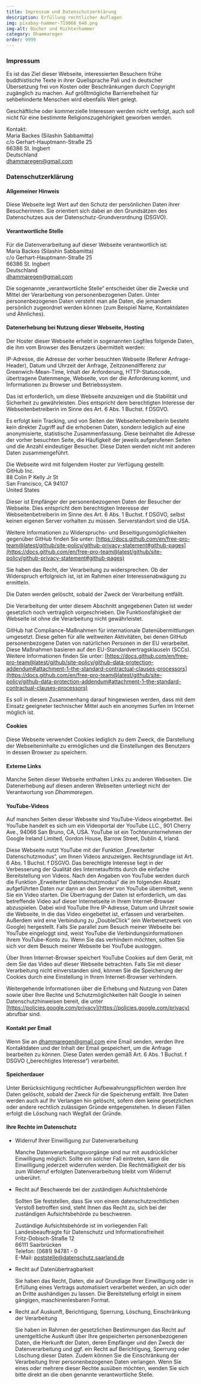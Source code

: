 ```yaml
---
title: Impressum und Datenschutzerklärung
description: Erfüllung rechtlicher Auflagen
img: pixabay-hammer-719066_640.png
img-alt: Bücher und Richterhammer
category: Dhammaregen
order: 9999
---
```


### Impressum

Es ist das Ziel dieser Webseite, interessierten Besuchern frühe buddhistische Texte in ihrer Quellsprache Pali und in deutscher Übersetzung frei von Kosten oder Beschränkungen durch Copyright zugänglich zu machen. Auf größtmögliche Barrierefreiheit für sehbehinderte Menschen wird ebenfalls Wert gelegt. 

Geschäftliche oder kommerzielle Interessen werden nicht verfolgt, auch soll nicht für eine bestimmte Religionszugehörigkeit geworben werden.

Kontakt:  
Maria Backes (Silashin Sabbamitta)  
c/o Gerhart-Hauptmann-Straße 25  
66386 St. Ingbert  
Deutschland  
[dhammaregen@gmail.com](mailto:dhammaregen@gmail.com)

### Datenschutzerklärung

#### Allgemeiner Hinweis

Diese Webseite legt Wert auf den Schutz der persönlichen Daten ihrer Besucherinnen. Sie orientiert sich dabei an den Grundsätzen des Datenschutzes aus der Datenschutz-Grundverordnung (DSGVO).

#### Verantwortliche Stelle

Für die Datenverarbeitung auf dieser Webseite verantwortlich ist:  
Maria Backes (Silashin Sabbamitta)  
c/o Gerhart-Hauptmann-Straße 25  
66386 St. Ingbert  
Deutschland  
[dhammaregen@gmail.com](mailto:dhammaregen@gmail.com)


Die sogenannte „verantwortliche Stelle“ entscheidet über die Zwecke und Mittel der Verarbeitung von personenbezogenen Daten. Unter personenbezogenen Daten versteht man alle Daten, die jemandem persönlich zugeordnet werden können (zum Beispiel Name, Kontaktdaten und Ähnliches).

#### Datenerhebung bei Nutzung dieser Webseite, Hosting

Der Hoster dieser Webseite erhebt in sogenannten Logfiles folgende Daten, die ihm vom Browser des Benutzers übermittelt werden:

IP-Adresse, die Adresse der vorher besuchten Webseite (Referer Anfrage-Header), Datum und Uhrzeit der Anfrage, Zeitzonendifferenz zur Greenwich-Mean-Time, Inhalt der Anforderung, HTTP-Statuscode, übertragene Datenmenge, Webseite, von der die Anforderung kommt, und Informationen zu Browser und Betriebssystem.

Das ist erforderlich, um diese Webseite anzuzeigen und die Stabilität und Sicherheit zu gewährleisten. Dies entspricht dem berechtigten Interesse der Webseitenbetreiberin im Sinne des Art. 6 Abs. 1 Buchst. f DSGVO.

Es erfolgt kein Tracking, und von Seiten der Webseitenbetreiberin besteht kein direkter Zugriff auf die erhobenen Daten, sondern lediglich auf eine anonymisierte, statistische Zusammenfassung. Diese beinhaltet die Adresse der vorher besuchten Seite, die Häufigkeit der jeweils aufgerufenen Seiten und die Anzahl eindeutiger Besucher. Diese Daten werden nicht mit anderen Daten zusammengeführt.

Die Webseite wird mit folgendem Hoster zur Verfügung gestellt:  
GitHub Inc.  
88 Colin P Kelly Jr St  
San Francisco, CA 94107  
United States

Dieser ist Empfänger der personenbezogenen Daten der Besucher der Webseite. Dies entspricht dem berechtigten Interesse der Webseitenbetreiberin im Sinne des Art. 6 Abs. 1 Buchst. f DSGVO, selbst keinen eigenen Server vorhalten zu müssen. Serverstandort sind die USA.

Weitere Informationen zu Widerspruchs- und Beseitigungsmöglichkeiten gegenüber GitHub finden Sie unter: [https://docs.github.com/en/free-pro-team@latest/github/site-policy/github-privacy-statement#github-pages](https://docs.github.com/en/free-pro-team@latest/github/site-policy/github-privacy-statement#github-pages)

Sie haben das Recht, der Verarbeitung zu widersprechen. Ob der Widerspruch erfolgreich ist, ist im Rahmen einer Interessenabwägung zu ermitteln.

Die Daten werden gelöscht, sobald der Zweck der Verarbeitung entfällt.

Die Verarbeitung der unter diesem Abschnitt angegebenen Daten ist weder gesetzlich noch vertraglich vorgeschrieben. Die Funktionsfähigkeit der Webseite ist ohne die Verarbeitung nicht gewährleistet.

GitHub hat Compliance-Maßnahmen für internationale Datenübermittlungen umgesetzt. Diese gelten für alle weltweiten Aktivitäten, bei denen GitHub personenbezogene Daten von natürlichen Personen in der EU verarbeitet. Diese Maßnahmen basieren auf den EU-Standardvertragsklauseln (SCCs). Weitere Informationen finden Sie unter: [https://docs.github.com/en/free-pro-team@latest/github/site-policy/github-data-protection-addendum#attachment-1–the-standard-contractual-clauses-processors](https://docs.github.com/en/free-pro-team@latest/github/site-policy/github-data-protection-addendum#attachment-1–the-standard-contractual-clauses-processors)

Es soll in diesem Zusammenhang darauf hingewiesen werden, dass mit dem Einsatz geeigneter technischer Mittel auch ein anonymes Surfen im Internet möglich ist.

#### Cookies

Diese Webseite verwendet Cookies lediglich zu dem Zweck, die Darstellung der Webseiteninhalte zu ermöglichen und die Einstellungen des Benutzers in dessen Browser zu speichern.

#### Externe Links

Manche Seiten dieser Webseite enthalten Links zu anderen Webseiten. Die Datenerhebung auf diesen anderen Webseiten unterliegt nicht der Verantwortung von *Dhammaregen*.

#### YouTube-Videos

Auf manchen Seiten dieser Webseite sind YouTube-Videos eingebettet. Bei YouTube handelt es sich um ein Videoportal der YouTube LLC., 901 Cherry Ave., 94066 San Bruno, CA, USA. YouTube ist ein Tochterunternehmen der Google Ireland Limited, Gordon House, Barrow Street, Dublin 4, Irland.

Diese Webseite nutzt YouTube mit der Funktion „Erweiterter Datenschutzmodus“, um Ihnen Videos anzuzeigen. Rechtsgrundlage ist Art. 6 Abs. 1 Buchst. f DSGVO. Das berechtigte Interesse liegt in der Verbesserung der Qualität des Internetauftritts durch die einfache Bereitstellung von Videos. Nach den Angaben von YouTube werden durch die Funktion „Erweiterter Datenschutzmodus“ die im folgenden Absatz aufgeführten Daten nur dann an den Server von YouTube übermittelt, wenn Sie ein Video starten. Die Übertragung der Daten ist erforderlich, um das betreffende Video auf dieser Internetseite in Ihrem Internet-Browser abzuspielen. Dabei wird YouTube Ihre IP-Adresse, Datum und Uhrzeit sowie die Webseite, in die das Video eingebettet ist, erfassen und verarbeiten. Außerdem wird eine Verbindung zu „DoubleClick“ (ein Werbenetzwerk von Google) hergestellt. Falls Sie parallel zum Besuch meiner Webseite bei YouTube eingeloggt sind, weist YouTube die Verbindungsinformationen Ihrem YouTube-Konto zu. Wenn Sie das verhindern möchten, sollten Sie sich vor dem Besuch meiner Webseite bei YouTube ausloggen.

Über Ihren Internet-Browser speichert YouTube Cookies auf dem Gerät, mit dem Sie das Video auf dieser Webseite betrachten. Falls Sie mit dieser Verarbeitung nicht einverstanden sind, können Sie die Speicherung der Cookies durch eine Einstellung in Ihrem Internet-Browser verhindern.

Weitergehende Informationen über die Erhebung und Nutzung von Daten sowie über Ihre Rechte und Schutzmöglichkeiten hält Google in seinen Datenschutzhinweisen bereit, die unter [https://policies.google.com/privacy](https://policies.google.com/privacy) abrufbar sind.

#### Kontakt per Email

Wenn Sie an [dhammaregen@gmail.com](mailto:dhammaregen@gmail.com) eine Email senden, werden Ihre Kontaktdaten und der Inhalt der Email gespeichert, um die Anfrage bearbeiten zu können. Diese Daten werden gemäß Art. 6 Abs. 1 Buchst. f DSGVO („berechtigtes Interesse“) verarbeitet.

#### Speicherdauer

Unter Berücksichtigung rechtlicher Aufbewahrungspflichten werden Ihre Daten gelöscht, sobald der Zweck für die Speicherung entfällt. Ihre Daten werden auch auf Ihr Verlangen hin gelöscht, sofern dem keine gesetzlichen oder andere rechtlich zulässigen Gründe entgegenstehen. In diesen Fällen erfolgt die Löschung nach Wegfall der Gründe.

#### Ihre Rechte im Datenschutz

- Widerruf Ihrer Einwilligung zur Datenverarbeitung

  Manche Datenverarbeitungsvorgänge sind nur mit ausdrücklicher Einwilligung möglich. Sollte ein solcher Fall eintreten, kann die Einwilligung jederzeit widerrufen werden. Die Rechtmäßigkeit der bis zum Widerruf erfolgten Datenverarbeitung bleibt vom Widerruf unberührt.

- Recht auf Beschwerde bei der zuständigen Aufsichtsbehörde

  Sollten Sie feststellen, dass Sie von einem datenschutzrechtlichen Verstoß betroffen sind, steht Ihnen das Recht zu, sich bei der zuständigen Aufsichtsbehörde zu beschweren.

  Zuständige Aufsichtsbehörde ist im vorliegenden Fall:  
  Landesbeauftragte für Datenschutz und Informationsfreiheit  
  Fritz-Dobisch-Straße 12  
  66111 Saarbrücken  
  Telefon: (0681) 94781 - 0  
  E-Mail: [poststelle@datenschutz.saarland.de](mailto:poststelle@datenschutz.saarland.de)

- Recht auf Datenübertragbarkeit

  Sie haben das Recht, Daten, die auf Grundlage Ihrer Einwilligung oder in Erfüllung eines Vertrags automatisiert verarbeitet werden, an sich oder an Dritte aushändigen zu lassen. Die Bereitstellung erfolgt in einem gängigen, maschinenlesbaren Format.

- Recht auf Auskunft, Berichtigung, Sperrung, Löschung, Einschränkung der Verarbeitung

  Sie haben im Rahmen der gesetzlichen Bestimmungen das Recht auf unentgeltliche Auskunft über Ihre gespeicherten personenbezogenen Daten, die Herkunft der Daten, deren Empfänger und den Zweck der Datenverarbeitung und ggf. ein Recht auf Berichtigung, Sperrung oder Löschung dieser Daten. Zudem können Sie die Einschränkung der Verarbeitung Ihrer personenbezogenen Daten verlangen. Wenn Sie eines oder mehrere dieser Rechte ausüben möchten, wenden Sie sich bitte direkt an die oben genannte verantwortliche Stelle.


